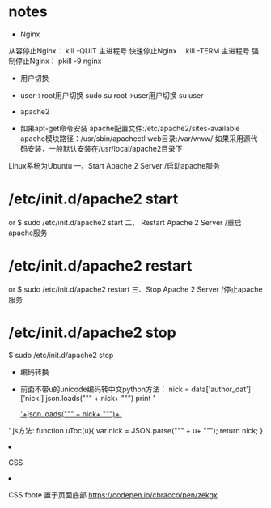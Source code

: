 # notes

* Nginx

从容停止Nginx：
kill -QUIT 主进程号
快速停止Nginx：
kill -TERM 主进程号
强制停止Nginx：
pkill -9 nginx

* 用户切换
* user→root用户切换
sudo su
root→user用户切换
su user

* apache2

* 如果apt-get命令安装
apache配置文件:/etc/apache2/sites-available
apache模块路径：/usr/sbin/apachectl
web目录:/var/www/
如果采用源代码安装，一般默认安装在/usr/local/apache2目录下

Linux系统为Ubuntu
一、Start Apache 2 Server /启动apache服务
# /etc/init.d/apache2 start
or
$ sudo /etc/init.d/apache2 start
二、 Restart Apache 2 Server /重启apache服务
# /etc/init.d/apache2 restart
or
$ sudo /etc/init.d/apache2 restart
三、Stop Apache 2 Server /停止apache服务
# /etc/init.d/apache2 stop
$ sudo /etc/init.d/apache2 stop

* 编码转换

* 前面不带u的unicode编码转中文python方法：
nick =  data['author_dat']['nick']
json.loads("\"" + nick+ "\"")
print '<p><a class="p" target="_blank" href="http://www.duitang.com/people/1629580/">'+json.loads("\"" + nick+ "\"")+'</a></p></li></ul></div></div>'
js方法:
function uToc(u){
	var nick = JSON.parse("\"" + u+ "\"");
	return nick;
}

* CSS
* CSS foote 置于页面底部
https://codepen.io/cbracco/pen/zekgx
